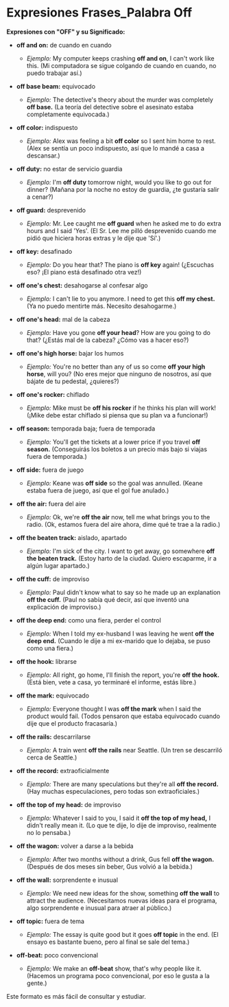 # Expresiones Frases_Palabra Off



**Expresiones con "OFF" y su Significado:**

*   **off and on:** de cuando en cuando
    *   *Ejemplo:* My computer keeps crashing **off and on**, I can't work like this. (Mi computadora se sigue colgando de cuando en cuando, no puedo trabajar así.)

*   **off base beam:** equivocado
    *   *Ejemplo:* The detective's theory about the murder was completely **off base.** (La teoría del detective sobre el asesinato estaba completamente equivocada.)

*   **off color:** indispuesto
    *   *Ejemplo:* Alex was feeling a bit **off color** so I sent him home to rest. (Alex se sentía un poco indispuesto, así que lo mandé a casa a descansar.)

*   **off duty:** no estar de servicio guardia
    *   *Ejemplo:* I'm **off duty** tomorrow night, would you like to go out for dinner? (Mañana por la noche no estoy de guardia, ¿te gustaría salir a cenar?)

*   **off guard:** desprevenido
    *   *Ejemplo:* Mr. Lee caught me **off guard** when he asked me to do extra hours and I said 'Yes'. (El Sr. Lee me pilló desprevenido cuando me pidió que hiciera horas extras y le dije que 'Sí'.)

*   **off key:** desafinado
    *   *Ejemplo:* Do you hear that? The piano is **off key** again! (¿Escuchas eso? ¡El piano está desafinado otra vez!)

*   **off one's chest:** desahogarse al confesar algo
    *   *Ejemplo:* I can't lie to you anymore. I need to get this **off my chest.** (Ya no puedo mentirte más. Necesito desahogarme.)

*   **off one's head:** mal de la cabeza
    *   *Ejemplo:* Have you gone **off your head**? How are you going to do that? (¿Estás mal de la cabeza? ¿Cómo vas a hacer eso?)

*   **off one's high horse:** bajar los humos
    *   *Ejemplo:* You're no better than any of us so come **off your high horse**, will you? (No eres mejor que ninguno de nosotros, así que bájate de tu pedestal, ¿quieres?)

*   **off one's rocker:** chiflado
    *   *Ejemplo:* Mike must be **off his rocker** if he thinks his plan will work! (¡Mike debe estar chiflado si piensa que su plan va a funcionar!)

*   **off season:** temporada baja; fuera de temporada
    *   *Ejemplo:* You'll get the tickets at a lower price if you travel **off season.** (Conseguirás los boletos a un precio más bajo si viajas fuera de temporada.)

*   **off side:** fuera de juego
    *   *Ejemplo:* Keane was **off side** so the goal was annulled. (Keane estaba fuera de juego, así que el gol fue anulado.)

*   **off the air:** fuera del aire
    *   *Ejemplo:* Ok, we're **off the air** now, tell me what brings you to the radio. (Ok, estamos fuera del aire ahora, dime qué te trae a la radio.)

*   **off the beaten track:** aislado, apartado
    *   *Ejemplo:* I'm sick of the city. I want to get away, go somewhere **off the beaten track.** (Estoy harto de la ciudad. Quiero escaparme, ir a algún lugar apartado.)

*   **off the cuff:** de improviso
    *   *Ejemplo:* Paul didn't know what to say so he made up an explanation **off the cuff.** (Paul no sabía qué decir, así que inventó una explicación de improviso.)

*   **off the deep end:** como una fiera, perder el control
    *   *Ejemplo:* When I told my ex-husband I was leaving he went **off the deep end.** (Cuando le dije a mi ex-marido que lo dejaba, se puso como una fiera.)

*   **off the hook:** librarse
    *   *Ejemplo:* All right, go home, I'll finish the report, you're **off the hook.** (Está bien, vete a casa, yo terminaré el informe, estás libre.)

*   **off the mark:** equivocado
    *   *Ejemplo:* Everyone thought I was **off the mark** when I said the product would fail. (Todos pensaron que estaba equivocado cuando dije que el producto fracasaría.)

*   **off the rails:** descarrilarse
    *   *Ejemplo:* A train went **off the rails** near Seattle. (Un tren se descarriló cerca de Seattle.)

*   **off the record:** extraoficialmente
    *   *Ejemplo:* There are many speculations but they're all **off the record.** (Hay muchas especulaciones, pero todas son extraoficiales.)

*   **off the top of my head:** de improviso
    *   *Ejemplo:* Whatever I said to you, I said it **off the top of my head,** I didn't really mean it. (Lo que te dije, lo dije de improviso, realmente no lo pensaba.)

*   **off the wagon:** volver a darse a la bebida
    *   *Ejemplo:* After two months without a drink, Gus fell **off the wagon.** (Después de dos meses sin beber, Gus volvió a la bebida.)

*   **off the wall:** sorprendente e inusual
    *   *Ejemplo:* We need new ideas for the show, something **off the wall** to attract the audience. (Necesitamos nuevas ideas para el programa, algo sorprendente e inusual para atraer al público.)

*   **off topic:** fuera de tema
    *   *Ejemplo:* The essay is quite good but it goes **off topic** in the end. (El ensayo es bastante bueno, pero al final se sale del tema.)

*   **off-beat:** poco convencional
    *   *Ejemplo:* We make an **off-beat** show, that's why people like it. (Hacemos un programa poco convencional, por eso le gusta a la gente.)

Este formato es más fácil de consultar y estudiar.